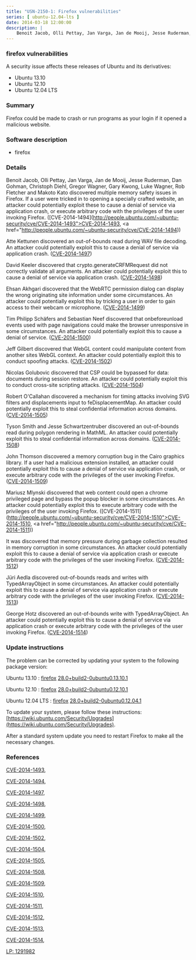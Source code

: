 ```yaml
---
title: "USN-2150-1: Firefox vulnerabilities"
series: [ ubuntu-12.04-lts ]
date: 2014-03-18 12:00:00
description: |
    Benoit Jacob, Olli Pettay, Jan Varga, Jan de Mooij, Jesse Ruderman, Dan Gohman, Christoph Diehl, Gregor Wagner, Gary Kwong, Luke Wagner, Rob Fletcher and Makoto Kato discovered multiple memory safety issues in Firefox. If a user were tricked in to opening a specially crafted website, an attacker could potentially exploit these to cause a denial of service via application crash, or execute arbitrary code with the privileges of the user invoking Firefox. ([CVE-2014-1494](http://people.ubuntu.com/~ubuntu-security/cve/CVE-2014-1493">CVE-2014-1493</a>, <a href="http://people.ubuntu.com/~ubuntu-security/cve/CVE-2014-1494))
--- 
```

 
### firefox vulnerabilities

A security issue affects these releases of Ubuntu and its derivatives:

* Ubuntu 13.10
* Ubuntu 12.10
* Ubuntu 12.04 LTS

### Summary

Firefox could be made to crash or run programs as your login if it opened a malicious website.

### Software description

* firefox 

### Details

Benoit Jacob, Olli Pettay, Jan Varga, Jan de Mooij, Jesse Ruderman, Dan Gohman, Christoph Diehl, Gregor Wagner, Gary Kwong, Luke Wagner, Rob Fletcher and Makoto Kato discovered multiple memory safety issues in Firefox. If a user were tricked in to opening a specially crafted website, an attacker could potentially exploit these to cause a denial of service via application crash, or execute arbitrary code with the privileges of the user invoking Firefox. ([CVE-2014-1494](http://people.ubuntu.com/~ubuntu-security/cve/CVE-2014-1493">CVE-2014-1493</a>, <a href="http://people.ubuntu.com/~ubuntu-security/cve/CVE-2014-1494))

Atte Kettunen discovered an out-of-bounds read during WAV file decoding. An attacker could potentially exploit this to cause a denial of service via application crash. ([CVE-2014-1497](http://people.ubuntu.com/~ubuntu-security/cve/CVE-2014-1497))

David Keeler discovered that crypto.generateCRFMRequest did not correctly validate all arguments. An attacker could potentially exploit this to cause a denial of service via application crash. ([CVE-2014-1498](http://people.ubuntu.com/~ubuntu-security/cve/CVE-2014-1498))

Ehsan Akhgari discovered that the WebRTC permission dialog can display the wrong originating site information under some circumstances. An attacker could potentially exploit this by tricking a user in order to gain access to their webcam or microphone. ([CVE-2014-1499](http://people.ubuntu.com/~ubuntu-security/cve/CVE-2014-1499))

Tim Philipp Schäfers and Sebastian Neef discovered that onbeforeunload events used with page navigations could make the browser unresponsive in some circumstances. An attacker could potentially exploit this to cause a denial of service. ([CVE-2014-1500](http://people.ubuntu.com/~ubuntu-security/cve/CVE-2014-1500))

Jeff Gilbert discovered that WebGL content could manipulate content from another sites WebGL context. An attacker could potentially exploit this to conduct spoofing attacks. ([CVE-2014-1502](http://people.ubuntu.com/~ubuntu-security/cve/CVE-2014-1502))

Nicolas Golubovic discovered that CSP could be bypassed for data: documents during session restore. An attacker could potentially exploit this to conduct cross-site scripting attacks. ([CVE-2014-1504](http://people.ubuntu.com/~ubuntu-security/cve/CVE-2014-1504))

Robert O&#39;Callahan discovered a mechanism for timing attacks involving SVG filters and displacements input to feDisplacementMap. An attacker could potentially exploit this to steal confidential information across domains. ([CVE-2014-1505](http://people.ubuntu.com/~ubuntu-security/cve/CVE-2014-1505))

Tyson Smith and Jesse Schwartzentruber discovered an out-of-bounds read during polygon rendering in MathML. An attacker could potentially exploit this to steal confidential information across domains. ([CVE-2014-1508](http://people.ubuntu.com/~ubuntu-security/cve/CVE-2014-1508))

John Thomson discovered a memory corruption bug in the Cairo graphics library. If a user had a malicious extension installed, an attacker could potentially exploit this to cause a denial of service via application crash, or execute arbitrary code with the privileges of the user invoking Firefox. ([CVE-2014-1509](http://people.ubuntu.com/~ubuntu-security/cve/CVE-2014-1509))

Mariusz Mlynski discovered that web content could open a chrome privileged page and bypass the popup blocker in some circumstances. An attacker could potentially exploit this to execute arbitrary code with the privileges of the user invoking Firefox. ([CVE-2014-1511](http://people.ubuntu.com/~ubuntu-security/cve/CVE-2014-1510">CVE-2014-1510</a>, <a href="http://people.ubuntu.com/~ubuntu-security/cve/CVE-2014-1511))

It was discovered that memory pressure during garbage collection resulted in memory corruption in some circumstances. An attacker could potentially exploit this to cause a denial of service via application crash or execute arbitrary code with the privileges of the user invoking Firefox. ([CVE-2014-1512](http://people.ubuntu.com/~ubuntu-security/cve/CVE-2014-1512))

Jüri Aedla discovered out-of-bounds reads and writes with TypedArrayObject in some circumstances. An attacker could potentially exploit this to cause a denial of service via application crash or execute arbitrary code with the privileges of the user invoking Firefox. ([CVE-2014-1513](http://people.ubuntu.com/~ubuntu-security/cve/CVE-2014-1513))

George Hotz discovered an out-of-bounds write with TypedArrayObject. An attacker could potentially exploit this to cause a denial of service via application crash or execute arbitrary code with the privileges of the user invoking Firefox. ([CVE-2014-1514](http://people.ubuntu.com/~ubuntu-security/cve/CVE-2014-1514)) 

### Update instructions

The problem can be corrected by updating your system to the following package version:

Ubuntu 13.10
 : [firefox](https://launchpad.net/ubuntu/+source/firefox) <span> [28.0+build2-0ubuntu0.13.10.1](https://launchpad.net/ubuntu/+source/firefox/28.0+build2-0ubuntu0.13.10.1) </span> 

Ubuntu 12.10
 : [firefox](https://launchpad.net/ubuntu/+source/firefox) <span> [28.0+build2-0ubuntu0.12.10.1](https://launchpad.net/ubuntu/+source/firefox/28.0+build2-0ubuntu0.12.10.1) </span> 

Ubuntu 12.04 LTS
 : [firefox](https://launchpad.net/ubuntu/+source/firefox) <span> [28.0+build2-0ubuntu0.12.04.1](https://launchpad.net/ubuntu/+source/firefox/28.0+build2-0ubuntu0.12.04.1) </span> 

To update your system, please follow these instructions: [https://wiki.ubuntu.com/Security/Upgrades](https://wiki.ubuntu.com/Security/Upgrades).

After a standard system update you need to restart Firefox to make all the necessary changes. 

### References

 [CVE-2014-1493](http://people.ubuntu.com/~ubuntu-security/cve/CVE-2014-1493), 

 [CVE-2014-1494](http://people.ubuntu.com/~ubuntu-security/cve/CVE-2014-1494), 

 [CVE-2014-1497](http://people.ubuntu.com/~ubuntu-security/cve/CVE-2014-1497), 

 [CVE-2014-1498](http://people.ubuntu.com/~ubuntu-security/cve/CVE-2014-1498), 

 [CVE-2014-1499](http://people.ubuntu.com/~ubuntu-security/cve/CVE-2014-1499), 

 [CVE-2014-1500](http://people.ubuntu.com/~ubuntu-security/cve/CVE-2014-1500), 

 [CVE-2014-1502](http://people.ubuntu.com/~ubuntu-security/cve/CVE-2014-1502), 

 [CVE-2014-1504](http://people.ubuntu.com/~ubuntu-security/cve/CVE-2014-1504), 

 [CVE-2014-1505](http://people.ubuntu.com/~ubuntu-security/cve/CVE-2014-1505), 

 [CVE-2014-1508](http://people.ubuntu.com/~ubuntu-security/cve/CVE-2014-1508), 

 [CVE-2014-1509](http://people.ubuntu.com/~ubuntu-security/cve/CVE-2014-1509), 

 [CVE-2014-1510](http://people.ubuntu.com/~ubuntu-security/cve/CVE-2014-1510), 

 [CVE-2014-1511](http://people.ubuntu.com/~ubuntu-security/cve/CVE-2014-1511), 

 [CVE-2014-1512](http://people.ubuntu.com/~ubuntu-security/cve/CVE-2014-1512), 

 [CVE-2014-1513](http://people.ubuntu.com/~ubuntu-security/cve/CVE-2014-1513), 

 [CVE-2014-1514](http://people.ubuntu.com/~ubuntu-security/cve/CVE-2014-1514), 

 [LP: 1291982](https://launchpad.net/bugs/1291982)
 
